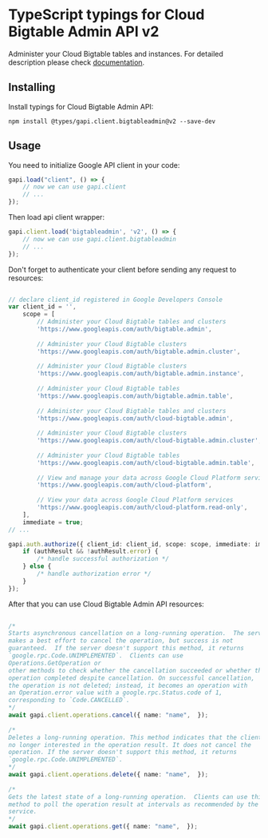 # TypeScript typings for Cloud Bigtable Admin API v2
Administer your Cloud Bigtable tables and instances.
For detailed description please check [documentation](https://cloud.google.com/bigtable/).

## Installing

Install typings for Cloud Bigtable Admin API:
```
npm install @types/gapi.client.bigtableadmin@v2 --save-dev
```

## Usage

You need to initialize Google API client in your code:
```typescript
gapi.load("client", () => { 
    // now we can use gapi.client
    // ... 
});
```

Then load api client wrapper:
```typescript
gapi.client.load('bigtableadmin', 'v2', () => {
    // now we can use gapi.client.bigtableadmin
    // ... 
});
```

Don't forget to authenticate your client before sending any request to resources:
```typescript

// declare client_id registered in Google Developers Console
var client_id = '',
    scope = [     
        // Administer your Cloud Bigtable tables and clusters
        'https://www.googleapis.com/auth/bigtable.admin',
    
        // Administer your Cloud Bigtable clusters
        'https://www.googleapis.com/auth/bigtable.admin.cluster',
    
        // Administer your Cloud Bigtable clusters
        'https://www.googleapis.com/auth/bigtable.admin.instance',
    
        // Administer your Cloud Bigtable tables
        'https://www.googleapis.com/auth/bigtable.admin.table',
    
        // Administer your Cloud Bigtable tables and clusters
        'https://www.googleapis.com/auth/cloud-bigtable.admin',
    
        // Administer your Cloud Bigtable clusters
        'https://www.googleapis.com/auth/cloud-bigtable.admin.cluster',
    
        // Administer your Cloud Bigtable tables
        'https://www.googleapis.com/auth/cloud-bigtable.admin.table',
    
        // View and manage your data across Google Cloud Platform services
        'https://www.googleapis.com/auth/cloud-platform',
    
        // View your data across Google Cloud Platform services
        'https://www.googleapis.com/auth/cloud-platform.read-only',
    ],
    immediate = true;
// ...

gapi.auth.authorize({ client_id: client_id, scope: scope, immediate: immediate }, authResult => {
    if (authResult && !authResult.error) {
        /* handle successful authorization */
    } else {
        /* handle authorization error */
    }
});            
```

After that you can use Cloud Bigtable Admin API resources:

```typescript 
    
/* 
Starts asynchronous cancellation on a long-running operation.  The server
makes a best effort to cancel the operation, but success is not
guaranteed.  If the server doesn't support this method, it returns
`google.rpc.Code.UNIMPLEMENTED`.  Clients can use
Operations.GetOperation or
other methods to check whether the cancellation succeeded or whether the
operation completed despite cancellation. On successful cancellation,
the operation is not deleted; instead, it becomes an operation with
an Operation.error value with a google.rpc.Status.code of 1,
corresponding to `Code.CANCELLED`.  
*/
await gapi.client.operations.cancel({ name: "name",  }); 
    
/* 
Deletes a long-running operation. This method indicates that the client is
no longer interested in the operation result. It does not cancel the
operation. If the server doesn't support this method, it returns
`google.rpc.Code.UNIMPLEMENTED`.  
*/
await gapi.client.operations.delete({ name: "name",  }); 
    
/* 
Gets the latest state of a long-running operation.  Clients can use this
method to poll the operation result at intervals as recommended by the API
service.  
*/
await gapi.client.operations.get({ name: "name",  });
```
